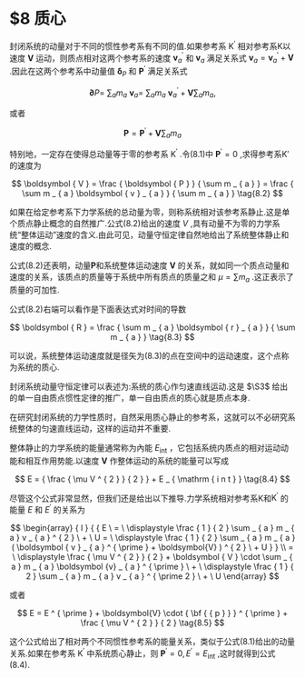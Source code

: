# $\$ 8$ 质心

封闭系统的动量对于不同的惯性参考系有不同的值.如果参考系 $\mathrm { K } ^ { \prime }$ 相对参考系$\mathrm{K}$以速度 $\boldsymbol{V}$ 运动，则质点相对这两个参考系的速度 $\boldsymbol{v}_a^{\prime}$ 和 $\boldsymbol{v}_a$ 满足关系式 $\boldsymbol{v}_a = \boldsymbol{ v } _ { a } ^ { \prime } + \boldsymbol { V }$ .因此在这两个参考系中动量值 $\mathbf { \delta } _ { P }$ 和 $\boldsymbol { P } ^ { \prime }$ 满足关系式

$$
\mathbf { \partial } P = \ \sum _ { a } m _ { a } \ \mathbf { v } _ { a } = \ \sum _ { a } m _ { a } \ \mathbf { v } _ { a } ^ { \prime } + \mathbf { V } \sum _ { a } m _ { a } ,
$$

或者

$$
{ \boldsymbol {P} } = { \boldsymbol {P} } ^ { \prime } + { \boldsymbol {V} } \sum _ { a } m _ { a } \tag{8.1}
$$

特别地，一定存在使得总动量等于零的参考系 $\mathrm { K } ^ { \prime }$ .令(8.1)中 $\boldsymbol { P } ^ { \prime } = 0$ ,求得参考系$\mathrm{K}'$的速度为

$$
\boldsymbol { V } = \frac { \boldsymbol { P } } { \sum m _ { a } } = \frac { \sum m _ { a } \boldsymbol { v } _ { a } } { \sum m _ { a } } \tag{8.2}
$$

如果在给定参考系下力学系统的总动量为零，则称系统相对该参考系静止.这是单个质点静止概念的自然推广.公式(8.2)给出的速度 $V$ ,具有动量不为零的力学系统“整体运动”速度的含义.由此可见，动量守恒定律自然地给出了系统整体静止和速度的概念.

公式(8.2)还表明，动量$\boldsymbol{P}$和系统整体运动速度 $\boldsymbol { V }$ 的关系，就如同一个质点动量和速度的关系，该质点的质量等于系统中所有质点的质量之和 $\mu = \textstyle \sum m _ { a }$ .这正表示了质量的可加性.

公式(8.2)右端可以看作是下面表达式对时间的导数

$$
\boldsymbol { R } = \frac { \sum m _ { a } \boldsymbol { r } _ { a } } { \sum m _ { a } } \tag{8.3}
$$

可以说，系统整体运动速度就是径矢为(8.3)的点在空间中的运动速度，这个点称为系统的质心.

封闭系统动量守恒定律可以表述为:系统的质心作匀速直线运动.这是 $\S3$ 给出的单一自由质点惯性定律的推广，单一自由质点的质心就是质点本身.

在研究封闭系统的力学性质时，自然采用质心静止的参考系，这就可以不必研究系统整体的匀速直线运动，这样的运动并不重要.

整体静止的力学系统的能量通常称为內能 $E _ { \mathrm { i n t } }$ ，它包括系统内质点的相对运动动能和相互作用势能.以速度 $\boldsymbol{ V }$ 作整体运动的系统的能量可以写成

$$
E = { \frac { \mu V ^ { 2 } } { 2 } } + E _ { \mathrm { i n t } } \tag{8.4}
$$

尽管这个公式非常显然，但我们还是给出以下推导.力学系统相对参考系$\mathrm { K }$和$\mathrm { K } ^ { \prime }$ 的能量 $E$ 和 $E ^ { \prime }$ 的关系为

$$
\begin{array} { l } { { E \ = \ \displaystyle \frac { 1 } { 2 } \sum _ { a } m _ { a } v _ { a } ^ { 2 } \ + \ U = \ \displaystyle \frac { 1 } { 2 } \sum _ { a } m _ { a } ( \boldsymbol { v } _ { a } ^ { \prime } + \boldsymbol{V} ) ^ { 2 } \ + U } } \\  = \ \displaystyle \frac { \mu V ^ { 2 } } { 2 } + \boldsymbol { V } \cdot \sum _ { a } m _ { a } \boldsymbol {v} _ { a } ^ { \prime } \ + \ \displaystyle \frac { 1 } { 2 } \sum _ { a } m _ { a } v _ { a } ^ { \prime 2 } \ + \ U  \end{array}
$$

或者

$$
E = E ^ { \prime } + \boldsymbol{V} \cdot { \bf { { p } } } ^ { \prime } + \frac { \mu V ^ { 2 } } { 2 } \tag{8.5}
$$

这个公式给出了相对两个不同惯性参考系的能量关系，类似于公式(8.1)给出的动量关系.如果在参考系 $\mathrm { K } ^ { \prime }$ 中系统质心静止，则 $\boldsymbol {P} ^ { \prime } = 0 , E ^ { \prime } = E _ { \mathrm { i n t } }$ ,这时就得到公式(8.4).
